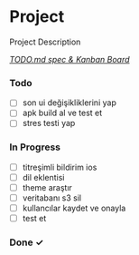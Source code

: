# Project

Project Description

<em>[TODO.md spec & Kanban Board](https://bit.ly/3fCwKfM)</em>

### Todo

- [ ] son ui değişikliklerini yap  
- [ ] apk build al ve test et  
- [ ] stres testi yap  

### In Progress

- [ ] titreşimli bildirim ios  
- [ ] dil eklentisi  
- [ ] theme araştır  
- [ ] veritabanı s3 sil  
- [ ] kullancılar kaydet ve onayla  
- [ ] test et  

### Done ✓


